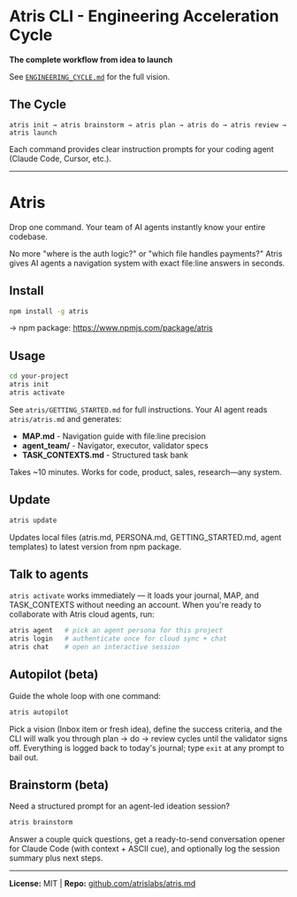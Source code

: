 # Atris CLI - Engineering Acceleration Cycle

**The complete workflow from idea to launch**

See [`ENGINEERING_CYCLE.md`](./ENGINEERING_CYCLE.md) for the full vision.

## The Cycle

```
atris init → atris brainstorm → atris plan → atris do → atris review → atris launch
```

Each command provides clear instruction prompts for your coding agent (Claude Code, Cursor, etc.).

---

# Atris

Drop one command. Your team of AI agents instantly know your entire codebase.

No more "where is the auth logic?" or "which file handles payments?" Atris gives AI agents a navigation system with exact file:line answers in seconds.

## Install

```bash
npm install -g atris
```

→ npm package: https://www.npmjs.com/package/atris

## Usage

```bash
cd your-project
atris init
atris activate
```

See `atris/GETTING_STARTED.md` for full instructions. Your AI agent reads `atris/atris.md` and generates:
- **MAP.md** - Navigation guide with file:line precision
- **agent_team/** - Navigator, executor, validator specs
- **TASK_CONTEXTS.md** - Structured task bank

Takes ~10 minutes. Works for code, product, sales, research—any system.

## Update

```bash
atris update
```

Updates local files (atris.md, PERSONA.md, GETTING_STARTED.md, agent templates) to latest version from npm package.

## Talk to agents

`atris activate` works immediately — it loads your journal, MAP, and TASK_CONTEXTS without needing an account. When you're ready to collaborate with Atris cloud agents, run:

```bash
atris agent   # pick an agent persona for this project
atris login   # authenticate once for cloud sync + chat
atris chat    # open an interactive session
```

## Autopilot (beta)

Guide the whole loop with one command:

```bash
atris autopilot
```

Pick a vision (Inbox item or fresh idea), define the success criteria, and the CLI will walk you through plan → do → review cycles until the validator signs off. Everything is logged back to today's journal; type `exit` at any prompt to bail out.

## Brainstorm (beta)

Need a structured prompt for an agent-led ideation session?

```bash
atris brainstorm
```

Answer a couple quick questions, get a ready-to-send conversation opener for Claude Code (with context + ASCII cue), and optionally log the session summary plus next steps.

---

**License:** MIT | **Repo:** [github.com/atrislabs/atris.md](https://github.com/atrislabs/atris.md.git)
